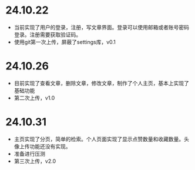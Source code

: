 # 24.10.22
* 当前实现了用户的登录，注册，写文章界面。登录可以使用邮箱或者账号密码登录。注册需要获取验证码。
* 使用git第一次上传，屏蔽了settings库，v0.1

# 24.10.26
* 目前实现了查看文章，删除文章，修改文章，制作了个人主页，基本上实现了基础功能
* 第二次上传，v1.0

# 24.10.31
* 主页实现了分页，简单的检索。个人页面实现了显示点赞数量和收藏数量。头像上传功能还没有实现。
* 准备进行压测
* 第三次上传，v2.0
